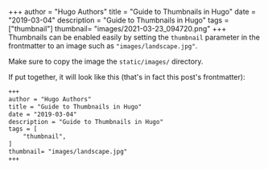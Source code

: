 +++
author = "Hugo Authors"
title = "Guide to Thumbnails in Hugo"
date = "2019-03-04"
description = "Guide to Thumbnails in Hugo"
tags = ["thumbnail"]
thumbnail= "images/2021-03-23_094720.png"
+++
Thumbnails can be enabled easily by setting the `thumbnail` parameter in the frontmatter to an image such as `"images/landscape.jpg"`. 

Make sure to copy the image the `static/images/` directory.

If put together, it will look like this (that's in fact this post's frontmatter):

```md
+++
author = "Hugo Authors"
title = "Guide to Thumbnails in Hugo"
date = "2019-03-04"
description = "Guide to Thumbnails in Hugo"
tags = [
    "thumbnail",
]
thumbnail= "images/landscape.jpg"
+++
```


